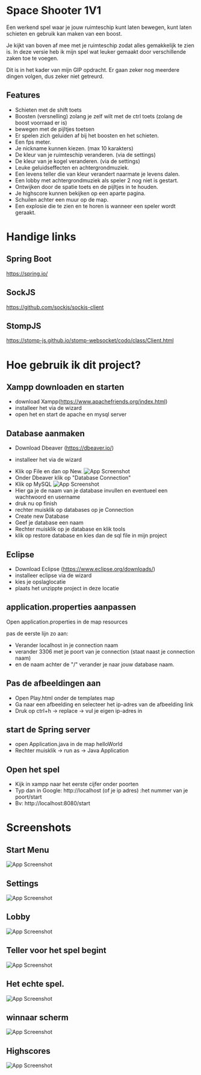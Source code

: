
# Space Shooter 1V1

Een werkend spel waar je jouw ruimteschip kunt laten bewegen, kunt laten schieten en gebruik kan maken van een boost.

Je kijkt van boven af mee met je ruimteschip zodat alles gemakkelijk te zien is.
In deze versie heb ik mijn spel wat leuker gemaakt door verschillende zaken toe te voegen.


Dit is in het kader van mijn GIP opdracht.
Er gaan zeker nog meerdere dingen volgen, dus zeker niet getreurd.


## Features
- Schieten met de shift toets
- Boosten (versnelling) zolang je zelf wilt met de ctrl toets (zolang de boost voorraad er is)
- bewegen met de pijltjes toetsen
- Er spelen zich geluiden af bij het boosten en het schieten.
- Een fps meter.
- Je nickname kunnen kiezen. (max 10 karakters)
- De kleur van je ruimteschip veranderen. (via de settings)
- De kleur van je kogel veranderen. (via de settings)
- Leuke geluidseffecten en achtergrondmuziek.
- Een levens teller die van kleur verandert naarmate je levens dalen.
- Een lobby met achtergrondmuziek als speler 2 nog niet is gestart.
- Ontwijken door de spatie toets en de pijltjes in te houden.
- Je highscore kunnen bekijken op een aparte pagina.
- Schuilen achter een muur op de map.
- Een explosie die te zien en te horen is wanneer een speler wordt geraakt.



# Handige links
## Spring Boot
https://spring.io/
## SockJS
https://github.com/sockjs/sockjs-client
## StompJS
https://stomp-js.github.io/stomp-websocket/codo/class/Client.html
# Hoe gebruik ik dit project?
## Xampp downloaden en starten
- download Xampp(https://www.apachefriends.org/index.html)
- installeer het via de wizard
- open het en start de apache en mysql server
## Database aanmaken
- Download Dbeaver (https://dbeaver.io/)
* installeer het via de wizard
- Klik op File en dan op New.
![App Screenshot](https://i.postimg.cc/CxYZcr9g/New.png)
- Onder Dbeaver klik op "Database Connection"
- Klik op MySQL
![App Screenshot](https://i.postimg.cc/3NSLtDxM/name.png)
- Hier ga je de naam van je database invullen en eventueel een wachtwoord en username
- druk nu op finish
- rechter muisklik op databases op je Connection
- Create new Database
- Geef je database een naam
- Rechter muisklik op je database en klik tools
- klik op restore database en kies dan de sql file in mijn project

## Eclipse
* Download Eclipse (https://www.eclipse.org/downloads/)
* installeer eclipse via de wizard
* kies je opslaglocatie
* plaats het unzippte project in deze locatie
## application.properties aanpassen
Open application.properties in de map resources

pas de eerste lijn zo aan:
- Verander localhost in je connection naam
- verander 3306 met je poort van je connection (staat naast je connection naam)
- en de naam achter de "/" verander je naar jouw database naam.
## Pas de afbeeldingen aan
* Open Play.html onder de templates map
* Ga naar een afbeelding en selecteer het ip-adres van de afbeelding link
* Druk op ctrl+h -> replace -> vul je eigen ip-adres in
## start de Spring server
* open Application.java in de map helloWorld
* Rechter muisklik -> run as -> Java Application

## Open het spel
- Kijk in xampp naar het eerste cijfer onder poorten
- Typ dan in Google: http://localhost (of je ip adres) :het nummer van je poort/start
- Bv: http://localhost:8080/start
 
# Screenshots

## Start Menu
![App Screenshot](https://iili.io/W8J7gR.png)
## Settings
![App Screenshot](https://i.postimg.cc/XJVTdM5s/verise-2-settings.png)
## Lobby
![App Screenshot](https://i.postimg.cc/900KgGJT/Versie-2-lobby.png)
## Teller voor het spel begint
![App Screenshot](https://iili.io/W8dzYl.png)
## Het echte spel.
![App Screenshot](https://iili.io/W8J3ib.md.png)
## winnaar scherm
![App Screenshot](https://iili.io/W8dIv2.png)
## Highscores
![App Screenshot](https://i.ibb.co/s3kqLtR/Versie-3-Highscores.png)
